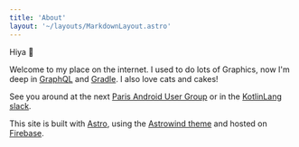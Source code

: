 ```yaml
---
title: 'About'
layout: '~/layouts/MarkdownLayout.astro'
---
```


Hiya 👋

Welcome to my place on the internet. I used to do lots of Graphics, now I'm deep in [GraphQL](https://github.com/apollographql/apollo-kotlin) and [Gradle](https://github.com/GradleUp/gratatouille). I also love cats and cakes!

See you around at the next [Paris Android User Group](https://www.meetup.com/fr-FR/android-paris/) or in the [KotlinLang slack](https://kotl.in/slack).

This site is built with [Astro](https://astro.build/), using the [Astrowind theme](https://astrowind.vercel.app/) and hosted on [Firebase](https://firebase.google.com/docs/hosting).
